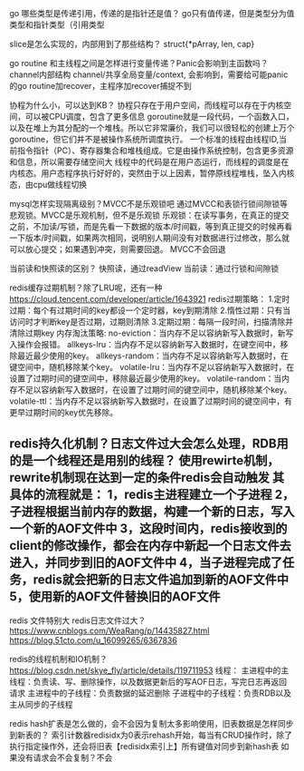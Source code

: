go 哪些类型是传递引用，传递的是指针还是值？
go只有值传递，但是类型分为值类型和指针类型（引用类型

slice是怎么实现的，内部用到了那些结构？
struct{*pArray, len, cap}

go routine 和主线程之间是怎样进行变量传递？Panic会影响到主函数吗？channel内部结构
channel/共享全局变量/context, 会影响到，需要给可能panic的go routine加recover，主程序加recover捕捉不到

协程为什么小，可以达到KB？
协程只存在于用户空间，而线程可以存在于内核空间，可以被CPU调度，包含了更多信息
goroutine就是一段代码，一个函数入口，以及在堆上为其分配的一个堆栈。所以它非常廉价，我们可以很轻松的创建上万个goroutine，但它们并不是被操作系统所调度执行。
一个标准的线程由线程ID,当前指令指针（PC）、寄存器集合和堆栈组成。它是由操作系统控制，包含更多资源和信息，所以需要存储空间大
线程中的代码是在用户态运行，而线程的调度是在内核态。用户态程序执行好好的，突然由于以上因素，暂停原线程堆栈，坠入内核态，由cpu做线程切换

mysql怎样实现隔离级别？MVCC不是乐观锁吧
通过MVCC和表锁行锁间隙锁等悲观锁。MVCC是乐观机制，但不是乐观锁
乐观锁：在读写事务，在真正的提交之前，不加读/写锁，而是先看一下数据的版本/时间戳，等到真正提交的时候再看一下版本/时间戳，如果两次相同，说明别人期间没有对数据进行过修改，那么就可以放心提交；如果遇到冲突，则需要回退。
MVCC不会回退

当前读和快照读的区别？
快照读，通过readView
当前读：通过行锁和间隙锁

redis缓存过期机制？除了LRU呢，还有一种 
https://cloud.tencent.com/developer/article/1643921
redis过期策略：
1.定时过期：每个有过期时间的key都设一个定时器，key到期清除
2.惰性过期：只有当访问时才判断key是否过期，过期则清除
3.定期过期：每隔一段时间，扫描清除并清除过期key
内存淘汰策略:
no-eviction：当内存不足以容纳新写入数据时，新写入操作会报错。
allkeys-lru：当内存不足以容纳新写入数据时，在键空间中，移除最近最少使用的key。
allkeys-random：当内存不足以容纳新写入数据时，在键空间中，随机移除某个key。
volatile-lru：当内存不足以容纳新写入数据时，在设置了过期时间的键空间中，移除最近最少使用的key。
volatile-random：当内存不足以容纳新写入数据时，在设置了过期时间的键空间中，随机移除某个key。
volatile-ttl：当内存不足以容纳新写入数据时，在设置了过期时间的键空间中，有更早过期时间的key优先移除。

redis持久化机制？日志文件过大会怎么处理，RDB用的是一个线程还是用别的线程？
使用rewirte机制，rewrite机制现在达到一定的条件redis会自动触发
其具体的流程就是：
1，redis主进程建立一个子进程
2，子进程根据当前内存的数据，构建一个新的日志，写入一个新的AOF文件中
3，这段时间内，redis接收到的client的修改操作，都会在内存中新起一个日志文件去进入，并同步到旧的AOF文件中
4，当子进程完成了任务，redis就会把新的日志文件追加到新的AOF文件中
5，使用新的AOF文件替换旧的AOF文件
-----------------------------------

redis 文件特别大 redis日志文件过大？
https://www.cnblogs.com/WeaRang/p/14435827.html
https://blog.51cto.com/u_16099265/6367836

redis的线程机制和IO机制？
https://blog.csdn.net/skye_fly/article/details/119711953
线程：
  主进程中的主线程：负责读、写、删除操作，以及数据更新后的写AOF日志，写完日志再返回请求
  主进程中的子线程：负责数据的延迟删除
  子进程中的子线程：负责RDB以及主从同步的子线程

redis hash扩表是怎么做的，会不会因为复制太多影响使用，旧表数据是怎样同步到新表的？
索引计数器redisidx为0表示rehash开始，每当有CRUD操作时，除了执行指定操作外，还会将旧表【redisidx索引上】所有键值对同步到新hash表
如果没有请求会不会复制？不会


